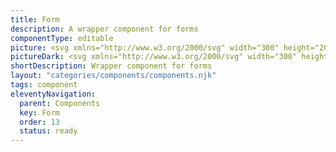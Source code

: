 ```yaml
---
title: Form
description: A wrapper component for forms
componentType: editable
picture: <svg xmlns="http://www.w3.org/2000/svg" width="300" height="200" fill="none" aria-labelledby="formTitle formDesc" role="img"><title id="formTitle">Illustration of the form component.</title><desc id="formDesc">An illustrated form component representing form component card.</desc><path fill="#D5D5D5" d="M229.159 48H70.841a.834.834 0 0 0-.841.826v20.348c0 .456.377.826.841.826H229.16c.464 0 .841-.37.841-.826V48.826a.834.834 0 0 0-.841-.826Z"/><path fill="#222" d="M70 39.87v-7.097h4.474v1.35H71.6v1.643h2.46v1.35H71.6v2.753H70ZM77.704 40c-.457 0-.889-.109-1.295-.327a2.586 2.586 0 0 1-.969-.968c-.246-.428-.37-.94-.37-1.535 0-.602.124-1.114.37-1.535.247-.42.57-.74.97-.957a2.633 2.633 0 0 1 2.579 0c.399.217.722.537.968.957.247.421.37.933.37 1.535 0 .595-.123 1.107-.37 1.535-.246.42-.57.744-.968.968a2.64 2.64 0 0 1-1.285.327Zm0-1.295a.812.812 0 0 0 .74-.414c.167-.283.25-.656.25-1.12 0-.473-.083-.846-.25-1.122a.812.812 0 0 0-.74-.414c-.333 0-.584.138-.75.414-.16.276-.24.65-.24 1.121 0 .465.08.838.24 1.121.166.276.417.414.75.414ZM81.423 39.87v-5.4h1.306l.11.948h.043c.196-.363.432-.632.707-.806.276-.181.552-.272.828-.272.152 0 .279.011.38.033.102.014.19.04.262.076l-.261 1.382a1.99 1.99 0 0 0-.588-.087c-.203 0-.417.076-.642.229-.218.145-.4.399-.545.762v3.134h-1.6ZM85.76 39.87v-5.4h1.306l.11.697h.043c.225-.225.464-.417.718-.577.254-.166.559-.25.914-.25.385 0 .693.08.925.24.24.152.429.373.566.663.24-.246.494-.457.762-.63.269-.182.58-.273.936-.273.58 0 1.005.196 1.274.588.276.385.414.914.414 1.589v3.352h-1.6v-3.145c0-.392-.055-.66-.164-.806-.101-.145-.268-.217-.5-.217-.269 0-.577.174-.926.522v3.646h-1.6v-3.145c0-.392-.054-.66-.163-.806-.102-.145-.268-.217-.5-.217-.27 0-.574.174-.915.522v3.646h-1.6ZM97.402 39.87v-7.097h4.474v1.35h-2.874v1.643h2.46v1.35h-2.46v2.753h-1.6ZM102.979 39.87v-5.4h1.6v5.4h-1.6Zm.795-6.194c-.268 0-.486-.076-.653-.228a.785.785 0 0 1-.25-.61c0-.254.083-.457.25-.61.167-.152.385-.228.653-.228.269 0 .486.076.653.229.167.152.25.355.25.61a.785.785 0 0 1-.25.609c-.167.152-.384.228-.653.228ZM108.404 40c-.515 0-.98-.112-1.393-.337a2.469 2.469 0 0 1-.98-.97c-.239-.42-.359-.928-.359-1.523 0-.588.12-1.092.359-1.513.247-.42.566-.744.958-.969a2.379 2.379 0 0 1 1.23-.348c.515 0 .94.116 1.273.348.341.225.595.534.762.926.174.384.261.823.261 1.317 0 .138-.007.275-.021.413-.015.13-.029.229-.044.294h-3.232c.072.392.235.682.489.87.254.182.559.273.915.273.384 0 .772-.12 1.164-.36l.534.97a3.536 3.536 0 0 1-.926.446 3.248 3.248 0 0 1-.99.163Zm-1.197-3.418h1.948c0-.297-.073-.54-.218-.729-.138-.196-.366-.294-.685-.294a.971.971 0 0 0-.664.261c-.196.167-.323.421-.381.762ZM113.09 40c-.551 0-.936-.163-1.153-.49-.211-.334-.316-.773-.316-1.317V32.24h1.6v6.018c0 .167.029.283.087.349.065.065.131.098.196.098h.087c.029-.008.065-.015.109-.022l.196 1.186c-.087.037-.2.066-.338.087-.13.03-.286.044-.468.044ZM116.662 40c-.668 0-1.205-.25-1.611-.751-.399-.508-.599-1.2-.599-2.079 0-.588.106-1.092.316-1.513.218-.428.497-.754.838-.98a1.977 1.977 0 0 1 1.089-.337c.297 0 .547.05.751.152.203.102.395.24.577.414l-.066-.827v-1.84h1.6v7.63h-1.306l-.109-.533h-.043c-.189.189-.41.348-.664.479a1.755 1.755 0 0 1-.773.185Zm.414-1.306a.99.99 0 0 0 .468-.109c.145-.072.283-.2.413-.38v-2.21a1.156 1.156 0 0 0-.446-.273 1.407 1.407 0 0 0-.446-.076c-.254 0-.479.124-.675.37-.196.24-.294.617-.294 1.132 0 .53.083.922.25 1.176.174.247.418.37.73.37ZM123.284 39.87v-7.097h1.6v5.747h2.809v1.35h-4.409ZM130.148 40c-.494 0-.885-.156-1.176-.468a1.67 1.67 0 0 1-.435-1.165c0-.566.239-1.008.718-1.328.479-.319 1.252-.533 2.319-.642-.015-.24-.087-.428-.218-.566-.123-.145-.334-.217-.631-.217-.225 0-.454.043-.686.13a4.891 4.891 0 0 0-.74.36l-.577-1.056a5.34 5.34 0 0 1 1.088-.512c.392-.13.799-.196 1.22-.196.689 0 1.219.2 1.589.599.37.399.555 1.012.555 1.84v3.09h-1.306l-.109-.555h-.044c-.225.203-.468.37-.729.501a1.892 1.892 0 0 1-.838.185Zm.544-1.24c.181 0 .337-.04.468-.12.138-.088.276-.2.414-.338v-.947c-.566.073-.958.189-1.176.348-.217.153-.326.334-.326.545 0 .174.054.304.163.392a.79.79 0 0 0 .457.12ZM137.357 40c-.239 0-.482-.058-.729-.174a2.39 2.39 0 0 1-.675-.534h-.044l-.13.577h-1.252v-7.63h1.6v1.873l-.043.827c.21-.189.439-.334.685-.436.247-.108.494-.163.74-.163.436 0 .813.113 1.132.338.32.225.563.544.73.957.174.407.261.886.261 1.437 0 .617-.109 1.147-.327 1.59-.217.435-.5.768-.849 1a1.959 1.959 0 0 1-1.099.338Zm-.37-1.306c.276 0 .512-.127.707-.381.196-.254.294-.657.294-1.208 0-.973-.312-1.459-.936-1.459-.319 0-.627.163-.925.49v2.21c.145.13.29.22.435.272.146.05.287.076.425.076ZM143.183 40c-.515 0-.98-.112-1.393-.337a2.462 2.462 0 0 1-.98-.97c-.239-.42-.359-.928-.359-1.523 0-.588.12-1.092.359-1.513.247-.42.566-.744.958-.969a2.379 2.379 0 0 1 1.23-.348c.515 0 .939.116 1.273.348.341.225.595.534.762.926.174.384.261.823.261 1.317 0 .138-.007.275-.021.413-.015.13-.029.229-.044.294h-3.233c.073.392.236.682.49.87.254.182.559.273.915.273.384 0 .772-.12 1.164-.36l.533.97a3.514 3.514 0 0 1-.925.446 3.248 3.248 0 0 1-.99.163Zm-1.197-3.418h1.948c0-.297-.073-.54-.218-.729-.138-.196-.366-.294-.686-.294a.975.975 0 0 0-.664.261c-.195.167-.322.421-.38.762ZM147.869 40c-.551 0-.936-.163-1.153-.49-.211-.334-.316-.773-.316-1.317V32.24h1.6v6.018c0 .167.029.283.087.349.065.065.131.098.196.098h.087c.029-.008.065-.015.109-.022l.196 1.186c-.087.037-.2.066-.338.087-.13.03-.286.044-.468.044ZM70 80.884v-6.343h3.655v.677h-2.853v2.147h2.418v.676h-2.418v2.843H70ZM74.7 80.884v-4.699h.793v4.699H74.7Zm.406-5.666a.566.566 0 0 1-.386-.135.523.523 0 0 1-.145-.387.51.51 0 0 1 .145-.377.543.543 0 0 1 .386-.145.51.51 0 0 1 .532.522c0 .161-.052.29-.155.387a.53.53 0 0 1-.377.135ZM78.984 81c-.419 0-.799-.097-1.14-.29a2.153 2.153 0 0 1-.813-.85c-.2-.368-.3-.807-.3-1.316 0-.516.1-.957.3-1.324.206-.368.47-.651.793-.851.322-.2.66-.3 1.015-.3.6 0 1.06.2 1.383.6.329.4.493.934.493 1.605 0 .083-.003.167-.01.25a.944.944 0 0 1-.019.204h-3.171c.032.496.187.893.464 1.19.283.296.65.444 1.102.444.226 0 .432-.032.619-.097.193-.07.377-.16.55-.27l.281.522c-.2.129-.428.241-.686.338a2.384 2.384 0 0 1-.86.145Zm-1.479-2.843h2.514c0-.477-.103-.837-.31-1.082-.2-.252-.483-.377-.85-.377-.33 0-.626.128-.89.386-.258.252-.412.61-.464 1.073ZM82.717 81c-.296 0-.512-.09-.647-.27-.13-.188-.194-.452-.194-.794V74h.793v5.995c0 .122.023.212.068.27a.201.201 0 0 0 .154.078h.068a1.11 1.11 0 0 1 .106-.02l.107.6a.688.688 0 0 1-.184.058c-.07.013-.161.019-.27.019ZM85.945 81c-.586 0-1.057-.213-1.411-.638-.355-.432-.532-1.038-.532-1.818 0-.509.094-.947.28-1.315.194-.374.445-.66.755-.86.315-.2.65-.3 1.005-.3.27 0 .506.048.706.145.2.097.403.229.609.397l-.039-.803V74h.803v6.884h-.658l-.067-.551h-.03c-.18.18-.392.338-.637.474a1.658 1.658 0 0 1-.784.193Zm.174-.667c.413 0 .813-.216 1.2-.648V77.23c-.2-.18-.394-.306-.58-.377a1.41 1.41 0 0 0-.562-.116c-.25 0-.48.078-.686.232-.2.148-.361.358-.483.629a2.213 2.213 0 0 0-.184.938c0 .56.113 1.002.338 1.324.226.316.545.474.957.474ZM91.716 80.884v-6.343h.803v2.66h2.949v-2.66h.812v6.343h-.812v-2.988h-2.95v2.988h-.802ZM97.946 80.884v-4.699h.793v4.699h-.793Zm.406-5.666a.566.566 0 0 1-.386-.135.523.523 0 0 1-.145-.387.51.51 0 0 1 .145-.377.543.543 0 0 1 .386-.145.51.51 0 0 1 .532.522c0 .161-.052.29-.155.387a.53.53 0 0 1-.377.135ZM100.326 80.884v-4.699h.657l.068.677h.029c.225-.226.464-.413.715-.56a1.61 1.61 0 0 1 .861-.233c.496 0 .857.158 1.083.474.232.31.348.764.348 1.363v2.978h-.793v-2.872c0-.438-.071-.757-.213-.957-.142-.2-.367-.3-.677-.3-.238 0-.454.062-.647.184-.187.123-.4.303-.639.542v3.403h-.792ZM107.092 81c-.502 0-.854-.145-1.054-.435-.193-.29-.29-.667-.29-1.131v-2.601h-.696v-.6l.735-.048.097-1.315h.667v1.315h1.266v.648h-1.266v2.61c0 .29.051.516.155.677.109.155.299.232.57.232.084 0 .174-.013.271-.038l.261-.087.154.599c-.128.045-.27.084-.425.116a1.75 1.75 0 0 1-.445.058Z"/><circle cx="76" cy="151" r="6" fill="#D5D5D5"/><circle cx="76" cy="151" r="3" fill="#737373"/><path fill="#D5D5D5" d="M181.495 147h-94.99c-.279 0-.505.134-.505.3v7.4c0 .165.226.3.505.3h94.99c.279 0 .505-.135.505-.3v-7.4c0-.166-.226-.3-.505-.3Z"/><circle cx="76" cy="135" r="6" fill="#D5D5D5"/><circle cx="76" cy="135" r="3" fill="#737373"/><path fill="#D5D5D5" d="M229.243 131H86.757c-.418 0-.757.134-.757.3v7.4c0 .165.339.3.757.3h142.486c.418 0 .757-.135.757-.3v-7.4c0-.166-.339-.3-.757-.3Z"/><circle cx="76" cy="119" r="6" fill="#D5D5D5"/><circle cx="76" cy="119" r="3" fill="#737373"/><path fill="#D5D5D5" d="M205.369 115H86.631c-.349 0-.631.134-.631.3v7.4c0 .165.282.3.631.3h118.738c.348 0 .631-.135.631-.3v-7.4c0-.166-.283-.3-.631-.3Z"/><path fill="#222" d="M70 104.869v-7.096h4.474v1.35H71.6v1.643h2.46v1.35H71.6v2.753H70ZM77.704 105a2.7 2.7 0 0 1-1.295-.327 2.583 2.583 0 0 1-.969-.968c-.246-.428-.37-.94-.37-1.535 0-.602.124-1.114.37-1.535.247-.421.57-.74.97-.958a2.634 2.634 0 0 1 2.579 0c.399.218.722.537.968.958.247.421.37.933.37 1.535 0 .595-.123 1.107-.37 1.535-.246.421-.57.743-.968.968-.4.218-.828.327-1.285.327Zm0-1.295a.812.812 0 0 0 .74-.414c.167-.283.25-.657.25-1.121 0-.472-.083-.845-.25-1.121a.812.812 0 0 0-.74-.414c-.333 0-.584.138-.75.414-.16.276-.24.649-.24 1.121 0 .464.08.838.24 1.121.166.276.417.414.75.414ZM81.423 104.869v-5.398h1.306l.11.947h.043c.196-.363.432-.632.707-.806.276-.181.552-.272.828-.272.152 0 .279.01.38.033.102.014.19.04.262.076l-.261 1.382a1.922 1.922 0 0 0-.588-.087c-.203 0-.417.076-.642.229-.218.145-.4.399-.545.762v3.134h-1.6ZM85.76 104.869v-5.398h1.306l.11.696h.043c.225-.225.464-.417.718-.577.254-.166.559-.25.914-.25.385 0 .693.08.925.24.24.152.429.373.566.663.24-.246.494-.457.762-.63.269-.182.58-.273.936-.273.58 0 1.005.196 1.274.588.276.384.414.914.414 1.589v3.352h-1.6v-3.145c0-.392-.055-.661-.164-.806-.101-.145-.268-.217-.5-.217-.269 0-.577.174-.926.522v3.646h-1.6v-3.145c0-.392-.054-.661-.163-.806-.102-.145-.268-.217-.5-.217-.27 0-.574.174-.915.522v3.646h-1.6ZM97.402 104.869v-7.096h4.474v1.35h-2.874v1.643h2.46v1.35h-2.46v2.753h-1.6ZM102.979 104.869v-5.398h1.6v5.398h-1.6Zm.795-6.193c-.268 0-.486-.076-.653-.228a.785.785 0 0 1-.25-.61c0-.254.083-.457.25-.61.167-.152.385-.228.653-.228.269 0 .486.076.653.228.167.153.25.356.25.61a.785.785 0 0 1-.25.61c-.167.152-.384.228-.653.228ZM108.404 105c-.515 0-.98-.113-1.393-.338a2.46 2.46 0 0 1-.98-.968c-.239-.421-.359-.929-.359-1.524 0-.588.12-1.092.359-1.513.247-.421.566-.744.958-.969a2.379 2.379 0 0 1 1.23-.348c.515 0 .94.116 1.273.348.341.225.595.534.762.925.174.385.261.824.261 1.317a4.1 4.1 0 0 1-.021.414 2.936 2.936 0 0 1-.044.294h-3.232c.072.392.235.682.489.871.254.181.559.272.915.272.384 0 .772-.12 1.164-.359l.534.968a3.531 3.531 0 0 1-.926.447 3.275 3.275 0 0 1-.99.163Zm-1.197-3.418h1.948c0-.297-.073-.54-.218-.729-.138-.196-.366-.294-.685-.294a.971.971 0 0 0-.664.261c-.196.167-.323.421-.381.762ZM113.09 105c-.551 0-.936-.163-1.153-.49-.211-.334-.316-.773-.316-1.317v-5.954h1.6v6.019c0 .167.029.283.087.349.065.065.131.098.196.098h.087c.029-.008.065-.015.109-.022l.196 1.186c-.087.037-.2.066-.338.087-.13.029-.286.044-.468.044ZM116.662 105c-.668 0-1.205-.25-1.611-.751-.399-.508-.599-1.201-.599-2.079 0-.588.106-1.092.316-1.513.218-.428.497-.755.838-.98a1.978 1.978 0 0 1 1.089-.337c.297 0 .547.05.751.152.203.102.395.24.577.414l-.066-.827v-1.84h1.6v7.63h-1.306l-.109-.533h-.043c-.189.189-.41.348-.664.479a1.759 1.759 0 0 1-.773.185Zm.414-1.306c.174 0 .33-.037.468-.109.145-.073.283-.2.413-.381v-2.21a1.167 1.167 0 0 0-.446-.272 1.426 1.426 0 0 0-.446-.076c-.254 0-.479.123-.675.37-.196.24-.294.617-.294 1.132 0 .53.083.922.25 1.176.174.246.418.37.73.37ZM123.284 104.869v-7.096h1.6v5.747h2.809v1.349h-4.409ZM130.148 105c-.494 0-.885-.156-1.176-.468a1.67 1.67 0 0 1-.435-1.165c0-.566.239-1.008.718-1.328.479-.319 1.252-.533 2.319-.642-.015-.239-.087-.428-.218-.566-.123-.145-.334-.218-.631-.218-.225 0-.454.044-.686.131a4.917 4.917 0 0 0-.74.359l-.577-1.056c.341-.21.704-.38 1.088-.511.392-.13.799-.196 1.22-.196.689 0 1.219.2 1.589.599.37.399.555 1.012.555 1.839v3.091h-1.306l-.109-.555h-.044c-.225.203-.468.37-.729.501a1.896 1.896 0 0 1-.838.185Zm.544-1.241a.88.88 0 0 0 .468-.12c.138-.087.276-.199.414-.337v-.947c-.566.073-.958.189-1.176.348-.217.153-.326.334-.326.544 0 .175.054.305.163.392a.79.79 0 0 0 .457.12ZM137.357 105c-.239 0-.482-.058-.729-.174a2.388 2.388 0 0 1-.675-.534h-.044l-.13.577h-1.252v-7.63h1.6v1.872l-.043.828c.21-.189.439-.334.685-.436.247-.109.494-.163.74-.163.436 0 .813.112 1.132.337.32.225.563.545.73.958.174.407.261.886.261 1.437 0 .617-.109 1.146-.327 1.589-.217.435-.5.769-.849 1.001a1.958 1.958 0 0 1-1.099.338Zm-.37-1.306c.276 0 .512-.127.707-.381.196-.254.294-.657.294-1.208 0-.973-.312-1.459-.936-1.459-.319 0-.627.163-.925.49v2.209c.145.131.29.222.435.273.146.05.287.076.425.076ZM143.183 105c-.515 0-.98-.113-1.393-.338a2.453 2.453 0 0 1-.98-.968c-.239-.421-.359-.929-.359-1.524 0-.588.12-1.092.359-1.513.247-.421.566-.744.958-.969a2.379 2.379 0 0 1 1.23-.348c.515 0 .939.116 1.273.348.341.225.595.534.762.925.174.385.261.824.261 1.317a4.1 4.1 0 0 1-.021.414 2.936 2.936 0 0 1-.044.294h-3.233c.073.392.236.682.49.871.254.181.559.272.915.272.384 0 .772-.12 1.164-.359l.533.968a3.51 3.51 0 0 1-.925.447 3.275 3.275 0 0 1-.99.163Zm-1.197-3.418h1.948c0-.297-.073-.54-.218-.729-.138-.196-.366-.294-.686-.294a.975.975 0 0 0-.664.261c-.195.167-.322.421-.38.762ZM147.869 105c-.551 0-.936-.163-1.153-.49-.211-.334-.316-.773-.316-1.317v-5.954h1.6v6.019c0 .167.029.283.087.349.065.065.131.098.196.098h.087c.029-.008.065-.015.109-.022l.196 1.186c-.087.037-.2.066-.338.087-.13.029-.286.044-.468.044ZM71 167.884v-6.343h3.655v.677h-2.853v2.147h2.418v.676h-2.418v2.843H71ZM75.7 167.884v-4.699h.793v4.699H75.7Zm.406-5.666a.567.567 0 0 1-.386-.135.524.524 0 0 1-.145-.387.51.51 0 0 1 .145-.377.542.542 0 0 1 .386-.145c.155 0 .28.048.377.145a.493.493 0 0 1 .155.377c0 .161-.052.29-.155.387a.531.531 0 0 1-.377.135ZM79.984 168c-.419 0-.799-.097-1.14-.29a2.157 2.157 0 0 1-.813-.851c-.2-.367-.3-.806-.3-1.315 0-.516.1-.957.3-1.325.206-.367.47-.651.793-.85.322-.2.66-.3 1.015-.3.6 0 1.06.2 1.383.599.329.4.493.935.493 1.605 0 .084-.003.168-.01.252a.945.945 0 0 1-.019.203h-3.171c.032.496.187.893.464 1.189.283.297.65.445 1.102.445.226 0 .432-.032.619-.097.193-.071.377-.161.55-.271l.281.522c-.2.129-.428.242-.686.339a2.378 2.378 0 0 1-.86.145Zm-1.479-2.843h2.514c0-.477-.103-.838-.31-1.083-.2-.251-.483-.377-.85-.377-.33 0-.626.129-.89.387-.258.252-.412.609-.464 1.073ZM83.717 168c-.296 0-.512-.09-.647-.271-.13-.187-.194-.451-.194-.793V161h.793v5.994c0 .123.023.213.068.271a.2.2 0 0 0 .154.077h.068c.026-.006.061-.012.106-.019l.107.6a.718.718 0 0 1-.184.058c-.07.012-.161.019-.27.019ZM86.945 168c-.586 0-1.057-.213-1.411-.638-.355-.432-.532-1.038-.532-1.818 0-.509.094-.947.28-1.315.194-.374.445-.661.755-.86.315-.2.65-.3 1.005-.3.27 0 .506.048.706.145.2.097.403.229.609.396l-.039-.802V161h.803v6.884h-.658l-.067-.551h-.03c-.18.18-.392.338-.637.474a1.668 1.668 0 0 1-.784.193Zm.174-.667c.413 0 .813-.216 1.2-.648v-2.456c-.2-.18-.394-.306-.58-.377a1.416 1.416 0 0 0-.562-.116c-.25 0-.48.077-.686.232-.2.148-.361.358-.483.629a2.208 2.208 0 0 0-.184.937c0 .561.113 1.003.338 1.325.226.316.545.474.957.474ZM92.716 167.884v-6.343h.803v2.659h2.949v-2.659h.812v6.343h-.812v-2.988h-2.95v2.988h-.802ZM98.946 167.884v-4.699h.793v4.699h-.793Zm.406-5.666a.567.567 0 0 1-.386-.135.524.524 0 0 1-.145-.387.51.51 0 0 1 .145-.377.542.542 0 0 1 .386-.145c.155 0 .28.048.377.145a.493.493 0 0 1 .155.377c0 .161-.052.29-.155.387a.531.531 0 0 1-.377.135ZM101.326 167.884v-4.699h.657l.068.677h.029c.225-.226.464-.413.715-.561.252-.155.538-.232.861-.232.496 0 .857.158 1.083.474.232.309.348.764.348 1.363v2.978h-.793v-2.872c0-.438-.071-.757-.213-.957-.142-.2-.367-.3-.677-.3-.238 0-.454.062-.647.184-.187.123-.4.303-.639.542v3.403h-.792ZM108.092 168c-.502 0-.854-.145-1.054-.435-.193-.29-.29-.667-.29-1.131v-2.601h-.696v-.6l.735-.048.097-1.315h.667v1.315h1.266v.648h-1.266v2.61c0 .29.051.516.155.677.109.155.299.232.57.232.084 0 .174-.013.271-.039l.261-.087.154.6c-.128.045-.27.084-.425.116a1.737 1.737 0 0 1-.445.058Z"/></svg>
pictureDark: <svg xmlns="http://www.w3.org/2000/svg" width="300" height="200" fill="none" aria-labelledby="formDarkTitle formDarkDesc" role="img"><title id="formDarkTitle">Illustration of the form component.</title><desc id="formDarkDesc">An illustrated form component representing form component card.</desc><path fill="#605F5F" d="M229.159 48H70.841a.834.834 0 0 0-.841.826v20.348c0 .456.377.826.841.826H229.16c.464 0 .841-.37.841-.826V48.826a.834.834 0 0 0-.841-.826Z"/><path fill="#F4F4F4" d="M70 39.87v-7.097h4.474v1.35H71.6v1.643h2.46v1.35H71.6v2.753H70ZM77.704 40c-.457 0-.889-.109-1.295-.327a2.586 2.586 0 0 1-.969-.968c-.246-.428-.37-.94-.37-1.535 0-.602.124-1.114.37-1.535.247-.42.57-.74.97-.957a2.633 2.633 0 0 1 2.579 0c.399.217.722.537.968.957.247.421.37.933.37 1.535 0 .595-.123 1.107-.37 1.535-.246.42-.57.744-.968.968a2.64 2.64 0 0 1-1.285.327Zm0-1.295a.812.812 0 0 0 .74-.414c.167-.283.25-.656.25-1.12 0-.473-.083-.846-.25-1.122a.812.812 0 0 0-.74-.414c-.333 0-.584.138-.75.414-.16.276-.24.65-.24 1.121 0 .465.08.838.24 1.121.166.276.417.414.75.414ZM81.423 39.87v-5.4h1.306l.11.948h.043c.196-.363.432-.632.707-.806.276-.181.552-.272.828-.272.152 0 .279.011.38.033.102.014.19.04.262.076l-.261 1.382a1.99 1.99 0 0 0-.588-.087c-.203 0-.417.076-.642.229-.218.145-.4.399-.545.762v3.134h-1.6ZM85.76 39.87v-5.4h1.306l.11.697h.043c.225-.225.464-.417.718-.577.254-.166.559-.25.914-.25.385 0 .693.08.925.24.24.152.429.373.566.663.24-.246.494-.457.762-.63.269-.182.58-.273.936-.273.58 0 1.005.196 1.274.588.276.385.414.914.414 1.589v3.352h-1.6v-3.145c0-.392-.055-.66-.164-.806-.101-.145-.268-.217-.5-.217-.269 0-.577.174-.926.522v3.646h-1.6v-3.145c0-.392-.054-.66-.163-.806-.102-.145-.268-.217-.5-.217-.27 0-.574.174-.915.522v3.646h-1.6ZM97.402 39.87v-7.097h4.474v1.35h-2.874v1.643h2.46v1.35h-2.46v2.753h-1.6ZM102.98 39.87v-5.4h1.6v5.4h-1.6Zm.794-6.194c-.268 0-.486-.076-.653-.228a.785.785 0 0 1-.25-.61c0-.254.083-.457.25-.61.167-.152.385-.228.653-.228.269 0 .486.076.653.229.167.152.25.355.25.61a.785.785 0 0 1-.25.609c-.167.152-.384.228-.653.228ZM108.404 40c-.515 0-.98-.112-1.393-.337a2.469 2.469 0 0 1-.98-.97c-.239-.42-.359-.928-.359-1.523 0-.588.12-1.092.359-1.513.247-.42.566-.744.958-.969a2.379 2.379 0 0 1 1.23-.348c.515 0 .94.116 1.273.348.341.225.595.534.762.926.174.384.261.823.261 1.317 0 .138-.007.275-.021.413-.015.13-.029.229-.044.294h-3.232c.072.392.235.682.489.87.254.182.559.273.915.273.384 0 .772-.12 1.164-.36l.534.97a3.536 3.536 0 0 1-.926.446 3.248 3.248 0 0 1-.99.163Zm-1.197-3.418h1.948c0-.297-.073-.54-.218-.729-.138-.196-.366-.294-.685-.294a.973.973 0 0 0-.664.261c-.196.167-.323.421-.381.762ZM113.09 40c-.551 0-.936-.163-1.153-.49-.211-.334-.316-.773-.316-1.317V32.24h1.6v6.018c0 .167.029.283.087.349.065.065.131.098.196.098h.087c.029-.008.065-.015.109-.022l.196 1.186c-.087.037-.2.066-.337.087a2.195 2.195 0 0 1-.469.044ZM116.662 40c-.668 0-1.205-.25-1.611-.751-.399-.508-.599-1.2-.599-2.079 0-.588.106-1.092.316-1.513.218-.428.497-.754.838-.98a1.98 1.98 0 0 1 1.089-.337c.297 0 .547.05.751.152.203.102.395.24.577.414l-.066-.827v-1.84h1.6v7.63h-1.306l-.109-.533h-.043c-.189.189-.41.348-.664.479a1.755 1.755 0 0 1-.773.185Zm.414-1.306a.99.99 0 0 0 .468-.109c.145-.072.283-.2.413-.38v-2.21a1.156 1.156 0 0 0-.446-.273 1.407 1.407 0 0 0-.446-.076c-.254 0-.479.124-.675.37-.196.24-.294.617-.294 1.132 0 .53.083.922.25 1.176.174.247.418.37.73.37ZM123.284 39.87v-7.097h1.6v5.747h2.809v1.35h-4.409ZM130.148 40c-.494 0-.885-.156-1.176-.468a1.67 1.67 0 0 1-.435-1.165c0-.566.239-1.008.718-1.328.479-.319 1.252-.533 2.319-.642-.015-.24-.087-.428-.218-.566-.123-.145-.334-.217-.631-.217-.225 0-.454.043-.686.13a4.891 4.891 0 0 0-.74.36l-.577-1.056a5.34 5.34 0 0 1 1.088-.512c.392-.13.799-.196 1.22-.196.689 0 1.219.2 1.589.599.37.399.555 1.012.555 1.84v3.09h-1.306l-.109-.555h-.044c-.225.203-.468.37-.729.501a1.892 1.892 0 0 1-.838.185Zm.544-1.24a.88.88 0 0 0 .468-.12c.138-.088.276-.2.414-.338v-.947c-.566.073-.958.189-1.176.348-.217.153-.326.334-.326.545 0 .174.054.304.163.392a.79.79 0 0 0 .457.12ZM137.357 40c-.239 0-.482-.058-.729-.174a2.39 2.39 0 0 1-.675-.534h-.044l-.13.577h-1.252v-7.63h1.6v1.873l-.043.827c.21-.189.439-.334.685-.436.247-.108.494-.163.74-.163.436 0 .813.113 1.132.338.32.225.563.544.73.957.174.407.261.886.261 1.437 0 .617-.109 1.147-.327 1.59-.217.435-.5.768-.849 1a1.959 1.959 0 0 1-1.099.338Zm-.37-1.306c.276 0 .512-.127.707-.381.196-.254.294-.657.294-1.208 0-.973-.312-1.459-.936-1.459-.319 0-.627.163-.925.49v2.21c.145.13.29.22.436.272.145.05.286.076.424.076ZM143.183 40c-.515 0-.98-.112-1.393-.337a2.462 2.462 0 0 1-.98-.97c-.239-.42-.359-.928-.359-1.523 0-.588.12-1.092.359-1.513.247-.42.566-.744.958-.969a2.379 2.379 0 0 1 1.23-.348c.515 0 .939.116 1.273.348.341.225.595.534.762.926.174.384.261.823.261 1.317 0 .138-.007.275-.021.413-.015.13-.029.229-.044.294h-3.233c.073.392.236.682.49.87.254.182.559.273.915.273.384 0 .772-.12 1.164-.36l.533.97a3.514 3.514 0 0 1-.925.446 3.248 3.248 0 0 1-.99.163Zm-1.197-3.418h1.948c0-.297-.073-.54-.218-.729-.138-.196-.366-.294-.686-.294a.975.975 0 0 0-.664.261c-.195.167-.322.421-.38.762ZM147.869 40c-.551 0-.936-.163-1.153-.49-.211-.334-.316-.773-.316-1.317V32.24h1.6v6.018c0 .167.029.283.087.349.065.065.131.098.196.098h.087c.029-.008.065-.015.109-.022l.196 1.186c-.087.037-.2.066-.338.087-.13.03-.286.044-.468.044ZM70 80.884v-6.343h3.655v.677h-2.853v2.147h2.418v.676h-2.418v2.843H70ZM74.7 80.884v-4.699h.793v4.699H74.7Zm.406-5.666a.566.566 0 0 1-.386-.135.523.523 0 0 1-.145-.387.51.51 0 0 1 .145-.377.543.543 0 0 1 .386-.145.51.51 0 0 1 .532.522c0 .161-.052.29-.155.387a.53.53 0 0 1-.377.135ZM78.984 81c-.419 0-.799-.097-1.14-.29a2.153 2.153 0 0 1-.813-.85c-.2-.368-.3-.807-.3-1.316 0-.516.1-.957.3-1.324.206-.368.47-.651.793-.851.322-.2.66-.3 1.015-.3.6 0 1.06.2 1.383.6.329.4.493.934.493 1.605 0 .083-.003.167-.01.25a.944.944 0 0 1-.019.204h-3.171c.032.496.187.893.464 1.19.283.296.65.444 1.102.444.226 0 .432-.032.619-.097.193-.07.377-.16.55-.27l.281.522c-.2.129-.428.241-.686.338a2.384 2.384 0 0 1-.86.145Zm-1.479-2.843h2.514c0-.477-.103-.837-.31-1.082-.2-.252-.483-.377-.85-.377-.33 0-.626.128-.89.386-.258.252-.412.61-.464 1.073ZM82.717 81c-.296 0-.512-.09-.647-.27-.13-.188-.194-.452-.194-.794V74h.793v5.995c0 .122.023.212.068.27a.201.201 0 0 0 .154.078h.068a1.11 1.11 0 0 1 .106-.02l.107.6a.688.688 0 0 1-.184.058c-.07.013-.161.019-.27.019ZM85.945 81c-.586 0-1.057-.213-1.411-.638-.355-.432-.532-1.038-.532-1.818 0-.509.094-.947.28-1.315.194-.374.445-.66.755-.86.315-.2.65-.3 1.005-.3.27 0 .506.048.706.145.2.097.403.229.609.397l-.039-.803V74h.803v6.884h-.658l-.067-.551h-.03c-.18.18-.392.338-.637.474a1.658 1.658 0 0 1-.784.193Zm.174-.667c.413 0 .813-.216 1.2-.648V77.23c-.2-.18-.394-.306-.58-.377a1.41 1.41 0 0 0-.562-.116c-.25 0-.48.078-.686.232-.2.148-.361.358-.483.629a2.213 2.213 0 0 0-.184.938c0 .56.113 1.002.338 1.324.226.316.545.474.957.474ZM91.716 80.884v-6.343h.803v2.66h2.949v-2.66h.812v6.343h-.812v-2.988h-2.95v2.988h-.802ZM97.946 80.884v-4.699h.793v4.699h-.793Zm.406-5.666a.566.566 0 0 1-.386-.135.523.523 0 0 1-.145-.387.51.51 0 0 1 .145-.377.543.543 0 0 1 .386-.145.51.51 0 0 1 .532.522c0 .161-.052.29-.155.387a.53.53 0 0 1-.377.135ZM100.326 80.884v-4.699h.657l.068.677h.029c.225-.226.464-.413.715-.56a1.61 1.61 0 0 1 .861-.233c.496 0 .857.158 1.083.474.232.31.348.764.348 1.363v2.978h-.793v-2.872c0-.438-.071-.757-.213-.957-.142-.2-.367-.3-.677-.3-.238 0-.454.062-.647.184-.187.123-.4.303-.639.542v3.403h-.792ZM107.092 81c-.502 0-.854-.145-1.054-.435-.193-.29-.29-.667-.29-1.131v-2.601h-.696v-.6l.735-.048.097-1.315h.667v1.315h1.266v.648h-1.266v2.61c0 .29.051.516.155.677.109.155.299.232.57.232.084 0 .174-.013.271-.038l.261-.087.154.599c-.128.045-.27.084-.425.116a1.75 1.75 0 0 1-.445.058Z"/><circle cx="76" cy="151" r="6" fill="#605F5F"/><circle cx="76" cy="151" r="3" fill="#BCBCBC"/><path fill="#605F5F" d="M181.495 147h-94.99c-.279 0-.505.134-.505.3v7.4c0 .165.226.3.505.3h94.99c.279 0 .505-.135.505-.3v-7.4c0-.166-.226-.3-.505-.3Z"/><circle cx="76" cy="135" r="6" fill="#605F5F"/><circle cx="76" cy="135" r="3" fill="#BCBCBC"/><path fill="#605F5F" d="M229.243 131H86.757c-.418 0-.757.134-.757.3v7.4c0 .165.339.3.757.3h142.486c.418 0 .757-.135.757-.3v-7.4c0-.166-.339-.3-.757-.3Z"/><circle cx="76" cy="119" r="6" fill="#605F5F"/><circle cx="76" cy="119" r="3" fill="#BCBCBC"/><path fill="#605F5F" d="M205.369 115H86.631c-.349 0-.631.134-.631.3v7.4c0 .165.282.3.631.3h118.738c.348 0 .631-.135.631-.3v-7.4c0-.166-.283-.3-.631-.3Z"/><path fill="#F4F4F4" d="M70 104.869v-7.096h4.474v1.35H71.6v1.643h2.46v1.35H71.6v2.753H70ZM77.704 105a2.7 2.7 0 0 1-1.295-.327 2.583 2.583 0 0 1-.969-.968c-.246-.428-.37-.94-.37-1.535 0-.602.124-1.114.37-1.535.247-.421.57-.74.97-.958a2.634 2.634 0 0 1 2.579 0c.399.218.722.537.968.958.247.421.37.933.37 1.535 0 .595-.123 1.107-.37 1.535-.246.421-.57.743-.968.968-.4.218-.828.327-1.285.327Zm0-1.295a.812.812 0 0 0 .74-.414c.167-.283.25-.657.25-1.121 0-.472-.083-.845-.25-1.121a.812.812 0 0 0-.74-.414c-.333 0-.584.138-.75.414-.16.276-.24.649-.24 1.121 0 .464.08.838.24 1.121.166.276.417.414.75.414ZM81.423 104.869v-5.398h1.306l.11.947h.043c.196-.363.432-.632.707-.806.276-.181.552-.272.828-.272.152 0 .279.01.38.033.102.014.19.04.262.076l-.261 1.382a1.922 1.922 0 0 0-.588-.087c-.203 0-.417.076-.642.229-.218.145-.4.399-.545.762v3.134h-1.6ZM85.76 104.869v-5.398h1.306l.11.696h.043c.225-.225.464-.417.718-.577.254-.166.559-.25.914-.25.385 0 .693.08.925.24.24.152.429.373.566.663.24-.246.494-.457.762-.63.269-.182.58-.273.936-.273.58 0 1.005.196 1.274.588.276.384.414.914.414 1.589v3.352h-1.6v-3.145c0-.392-.055-.661-.164-.806-.101-.145-.268-.217-.5-.217-.269 0-.577.174-.926.522v3.646h-1.6v-3.145c0-.392-.054-.661-.163-.806-.102-.145-.268-.217-.5-.217-.27 0-.574.174-.915.522v3.646h-1.6ZM97.402 104.869v-7.096h4.474v1.35h-2.874v1.643h2.46v1.35h-2.46v2.753h-1.6ZM102.98 104.869v-5.398h1.6v5.398h-1.6Zm.794-6.193c-.268 0-.486-.076-.653-.228a.785.785 0 0 1-.25-.61c0-.254.083-.457.25-.61.167-.152.385-.228.653-.228.269 0 .486.076.653.228.167.153.25.356.25.61a.785.785 0 0 1-.25.61c-.167.152-.384.228-.653.228ZM108.404 105c-.515 0-.98-.113-1.393-.338a2.46 2.46 0 0 1-.98-.968c-.239-.421-.359-.929-.359-1.524 0-.588.12-1.092.359-1.513.247-.421.566-.744.958-.969a2.379 2.379 0 0 1 1.23-.348c.515 0 .94.116 1.273.348.341.225.595.534.762.925.174.385.261.824.261 1.317a4.1 4.1 0 0 1-.021.414 2.936 2.936 0 0 1-.044.294h-3.232c.072.392.235.682.489.871.254.181.559.272.915.272.384 0 .772-.12 1.164-.359l.534.968a3.531 3.531 0 0 1-.926.447 3.275 3.275 0 0 1-.99.163Zm-1.197-3.418h1.948c0-.297-.073-.54-.218-.729-.138-.196-.366-.294-.685-.294a.973.973 0 0 0-.664.261c-.196.167-.323.421-.381.762ZM113.09 105c-.551 0-.936-.163-1.153-.49-.211-.334-.316-.773-.316-1.317v-5.954h1.6v6.019c0 .167.029.283.087.349.065.065.131.098.196.098h.087c.029-.008.065-.015.109-.022l.196 1.186c-.087.037-.2.066-.337.087a2.192 2.192 0 0 1-.469.044ZM116.662 105c-.668 0-1.205-.25-1.611-.751-.399-.508-.599-1.201-.599-2.079 0-.588.106-1.092.316-1.513.218-.428.497-.755.838-.98a1.98 1.98 0 0 1 1.089-.337c.297 0 .547.05.751.152.203.102.395.24.577.414l-.066-.827v-1.84h1.6v7.63h-1.306l-.109-.533h-.043c-.189.189-.41.348-.664.479a1.759 1.759 0 0 1-.773.185Zm.414-1.306c.174 0 .33-.037.468-.109.145-.073.283-.2.413-.381v-2.21a1.167 1.167 0 0 0-.446-.272 1.426 1.426 0 0 0-.446-.076c-.254 0-.479.123-.675.37-.196.24-.294.617-.294 1.132 0 .53.083.922.25 1.176.174.246.418.37.73.37ZM123.284 104.869v-7.096h1.6v5.747h2.809v1.349h-4.409ZM130.148 105c-.494 0-.885-.156-1.176-.468a1.67 1.67 0 0 1-.435-1.165c0-.566.239-1.008.718-1.328.479-.319 1.252-.533 2.319-.642-.015-.239-.087-.428-.218-.566-.123-.145-.334-.218-.631-.218-.225 0-.454.044-.686.131a4.917 4.917 0 0 0-.74.359l-.577-1.056c.341-.21.704-.38 1.088-.511.392-.13.799-.196 1.22-.196.689 0 1.219.2 1.589.599.37.399.555 1.012.555 1.839v3.091h-1.306l-.109-.555h-.044c-.225.203-.468.37-.729.501a1.896 1.896 0 0 1-.838.185Zm.544-1.241c.181 0 .338-.04.468-.12.138-.087.276-.199.414-.337v-.947c-.566.073-.958.189-1.176.348-.217.153-.326.334-.326.544 0 .175.054.305.163.392a.79.79 0 0 0 .457.12ZM137.357 105c-.239 0-.482-.058-.729-.174a2.388 2.388 0 0 1-.675-.534h-.044l-.13.577h-1.252v-7.63h1.6v1.872l-.043.828c.21-.189.439-.334.685-.436.247-.109.494-.163.74-.163.436 0 .813.112 1.132.337.32.225.563.545.73.958.174.407.261.886.261 1.437 0 .617-.109 1.146-.327 1.589-.217.435-.5.769-.849 1.001a1.958 1.958 0 0 1-1.099.338Zm-.37-1.306c.276 0 .512-.127.707-.381.196-.254.294-.657.294-1.208 0-.973-.312-1.459-.936-1.459-.319 0-.627.163-.925.49v2.209c.145.131.29.222.435.273.146.05.287.076.425.076ZM143.183 105c-.515 0-.98-.113-1.393-.338a2.453 2.453 0 0 1-.98-.968c-.239-.421-.359-.929-.359-1.524 0-.588.12-1.092.359-1.513.247-.421.566-.744.958-.969a2.379 2.379 0 0 1 1.23-.348c.515 0 .939.116 1.273.348.341.225.595.534.762.925.174.385.261.824.261 1.317a4.1 4.1 0 0 1-.021.414 2.936 2.936 0 0 1-.044.294h-3.233c.073.392.236.682.49.871.254.181.559.272.915.272.384 0 .772-.12 1.164-.359l.533.968a3.51 3.51 0 0 1-.925.447 3.275 3.275 0 0 1-.99.163Zm-1.197-3.418h1.948c0-.297-.073-.54-.218-.729-.138-.196-.366-.294-.686-.294a.97.97 0 0 0-.663.261c-.196.167-.323.421-.381.762ZM147.869 105c-.551 0-.936-.163-1.153-.49-.211-.334-.316-.773-.316-1.317v-5.954h1.6v6.019c0 .167.029.283.087.349.065.065.131.098.196.098h.087c.029-.008.065-.015.109-.022l.196 1.186c-.087.037-.2.066-.338.087-.13.029-.286.044-.468.044ZM71 167.884v-6.343h3.655v.677h-2.853v2.147h2.418v.676h-2.418v2.843H71ZM75.7 167.884v-4.699h.793v4.699H75.7Zm.406-5.666a.567.567 0 0 1-.386-.135.524.524 0 0 1-.145-.387.51.51 0 0 1 .145-.377.542.542 0 0 1 .386-.145c.155 0 .28.048.377.145a.493.493 0 0 1 .155.377c0 .161-.052.29-.155.387a.531.531 0 0 1-.377.135ZM79.984 168c-.419 0-.799-.097-1.14-.29a2.157 2.157 0 0 1-.813-.851c-.2-.367-.3-.806-.3-1.315 0-.516.1-.957.3-1.325.206-.367.47-.651.793-.85.322-.2.66-.3 1.015-.3.6 0 1.06.2 1.383.599.329.4.493.935.493 1.605 0 .084-.003.168-.01.252a.945.945 0 0 1-.019.203h-3.171c.032.496.187.893.464 1.189.283.297.65.445 1.102.445.226 0 .432-.032.619-.097.193-.071.377-.161.55-.271l.281.522c-.2.129-.428.242-.686.339a2.378 2.378 0 0 1-.86.145Zm-1.479-2.843h2.514c0-.477-.103-.838-.31-1.083-.2-.251-.483-.377-.85-.377-.33 0-.626.129-.89.387-.258.252-.412.609-.464 1.073ZM83.717 168c-.296 0-.512-.09-.647-.271-.13-.187-.194-.451-.194-.793V161h.793v5.994c0 .123.023.213.068.271a.2.2 0 0 0 .154.077h.068c.026-.006.061-.012.106-.019l.107.6a.718.718 0 0 1-.184.058c-.07.012-.161.019-.27.019ZM86.945 168c-.586 0-1.057-.213-1.411-.638-.355-.432-.532-1.038-.532-1.818 0-.509.094-.947.28-1.315.194-.374.445-.661.755-.86.315-.2.65-.3 1.005-.3.27 0 .506.048.706.145.2.097.403.229.609.396l-.039-.802V161h.803v6.884h-.658l-.067-.551h-.03c-.18.18-.392.338-.637.474a1.668 1.668 0 0 1-.784.193Zm.174-.667c.413 0 .813-.216 1.2-.648v-2.456c-.2-.18-.394-.306-.58-.377a1.416 1.416 0 0 0-.562-.116c-.25 0-.48.077-.686.232-.2.148-.361.358-.483.629a2.208 2.208 0 0 0-.184.937c0 .561.113 1.003.338 1.325.226.316.545.474.957.474ZM92.716 167.884v-6.343h.803v2.659h2.949v-2.659h.812v6.343h-.812v-2.988h-2.95v2.988h-.802ZM98.946 167.884v-4.699h.793v4.699h-.793Zm.406-5.666a.567.567 0 0 1-.386-.135.524.524 0 0 1-.145-.387.51.51 0 0 1 .145-.377.542.542 0 0 1 .386-.145c.155 0 .28.048.377.145a.493.493 0 0 1 .155.377c0 .161-.052.29-.155.387a.531.531 0 0 1-.377.135ZM101.326 167.884v-4.699h.657l.068.677h.029c.225-.226.464-.413.715-.561.252-.155.538-.232.861-.232.496 0 .857.158 1.083.474.232.309.348.764.348 1.363v2.978h-.793v-2.872c0-.438-.071-.757-.213-.957-.142-.2-.367-.3-.677-.3-.238 0-.454.062-.647.184-.187.123-.4.303-.639.542v3.403h-.792ZM108.092 168c-.502 0-.854-.145-1.054-.435-.193-.29-.29-.667-.29-1.131v-2.601h-.696v-.6l.735-.048.097-1.315h.667v1.315h1.266v.648h-1.266v2.61c0 .29.051.516.155.677.109.155.299.232.57.232.084 0 .174-.013.271-.039l.261-.087.154.6c-.128.045-.27.084-.425.116a1.737 1.737 0 0 1-.445.058Z"/></svg>
shortDescription: Wrapper component for forms
layout: "categories/components/components.njk"
tags: component
eleventyNavigation:
  parent: Components
  key: Form
  order: 13
  status: ready
---
```


